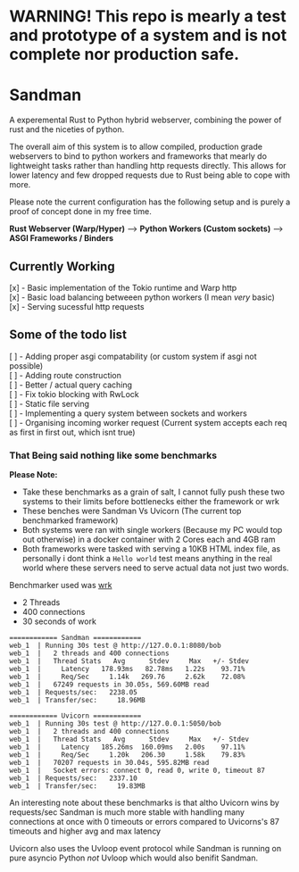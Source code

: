 # WARNING! This repo is mearly a test and prototype of a system and is not complete nor production safe.

# Sandman
A experemental Rust to Python hybrid webserver, combining the power of rust and the niceties of python.

The overall aim of this system is to allow compiled, production grade webservers to bind to python workers and frameworks that mearly do lightweight tasks rather than handling http requests directly. This allows for lower latency and few dropped requests due to Rust being able to cope with more.

Please note the current configuration has the following setup and is purely a proof of concept done in my free time.

**Rust Webserver (Warp/Hyper)** --> **Python Workers (Custom sockets)** --> **ASGI Frameworks / Binders**

## Currently Working
[x] - Basic implementation of the Tokio runtime and Warp http<br>
[x] - Basic load balancing betweeen python workers (I mean *very* basic)<br>
[x] - Serving sucessful http requests<br>

## Some of the todo list
[ ] - Adding proper asgi compatability (or custom system if asgi not possible)<br>
[ ] - Adding route construction <br>
[ ] - Better / actual query caching<br>
[ ] - Fix tokio blocking with RwLock<br>
[ ] - Static file serving<br>
[ ] - Implementing a query system between sockets and workers<br>
[ ] - Organising incoming worker request (Current system accepts each req as first in first out, which isnt true)<br>

### That Being said nothing like some benchmarks
**Please Note:**
- Take these benchmarks as a grain of salt, I cannot fully push these two systems to their limits before bottlenecks either the framework or wrk
- These benches were Sandman Vs Uvicorn (The current top benchmarked framework)
- Both systems were ran with single workers (Because my PC would top out otherwise) in a docker container with 2 Cores each and 4GB ram
- Both frameworks were tasked with serving a 10KB HTML index file, as personally i dont think a `Hello world` test means anything in the real world where these servers need to serve actual data not just two words.

Benchmarker used was [wrk](https://github.com/wg/wrk) 
- 2 Threads
- 400 connections
- 30 seconds of work

```
============ Sandman ============
web_1  | Running 30s test @ http://127.0.0.1:8080/bob
web_1  |   2 threads and 400 connections
web_1  |   Thread Stats   Avg      Stdev     Max   +/- Stdev
web_1  |     Latency   178.93ms   82.78ms   1.22s    93.71%
web_1  |     Req/Sec     1.14k   269.76     2.62k    72.08%
web_1  |   67249 requests in 30.05s, 569.60MB read
web_1  | Requests/sec:   2238.05
web_1  | Transfer/sec:     18.96MB

============ Uvicorn ============
web_1  | Running 30s test @ http://127.0.0.1:5050/bob
web_1  |   2 threads and 400 connections
web_1  |   Thread Stats   Avg      Stdev     Max   +/- Stdev
web_1  |     Latency   185.26ms  160.09ms   2.00s    97.11%
web_1  |     Req/Sec     1.20k   206.30     1.58k    79.83%
web_1  |   70207 requests in 30.04s, 595.82MB read
web_1  |   Socket errors: connect 0, read 0, write 0, timeout 87
web_1  | Requests/sec:   2337.10
web_1  | Transfer/sec:     19.83MB
```

An interesting note about these benchmarks is that altho Uvicorn wins by requests/sec Sandman is much more stable with handling many connections at once with 0 timeouts or errors compared to Uvicorns's 87 timeouts and higher avg and max latency

Uvicorn also uses the Uvloop event protocol while Sandman is running on pure asyncio Python *not* Uvloop which would also benifit Sandman.
